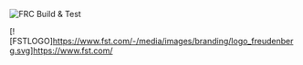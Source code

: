 ![FRC Build & Test](https://github.com/dillontherrien/7913-FRC-2022/workflows/FRC%20Build%20&%20Test/badge.svg) 

[![FSTLOGO]https://www.fst.com/-/media/images/branding/logo_freudenberg.svg]https://www.fst.com/